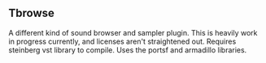 ## Tbrowse

A different kind of sound browser and sampler plugin. This is heavily work in progress currently, and licenses aren't straightened out. Requires steinberg vst library to compile. Uses the portsf and armadillo libraries.